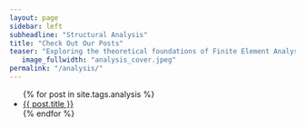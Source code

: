 ```yaml
---
layout: page
sidebar: left
subheadline: "Structural Analysis"
title: "Check Out Our Posts"
teaser: "Exploring the theoretical foundations of Finite Element Analysis with in-depth tutorials and expert insights into real-world engineering applications."
   image_fullwidth: "analysis_cover.jpeg"
permalink: "/analysis/"
---
```

<ul>
    {% for post in site.tags.analysis %}
    <li><a href="{{ site.url }}{{ site.baseurl }}{{ post.url }}">{{ post.title }}</a></li>
    {% endfor %}
</ul>
